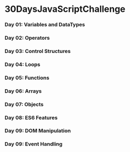 # 30DaysJavaScriptChallenge

### Day 01: Variables and DataTypes <br>
### Day 02: Operators <br>
### Day 03: Control Structures <br>
### Day 04: Loops <br>
### Day 05: Functions <br>
### Day 06: Arrays <br>
### Day 07: Objects <br>
### Day 08: ES6 Features <br>
### Day 09: DOM Manipulation <br>
### Day 09: Event Handling <br>
